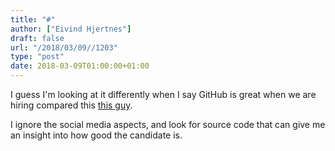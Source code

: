 ```yaml
---
title: "#"
author: ["Eivind Hjertnes"]
draft: false
url: "/2018/03/09//1203"
type: "post"
date: 2018-03-09T01:00:00+01:00
---
```


I guess I'm looking at it differently when I say GitHub is great when we
are hiring compared this
[this
guy](https://www.benfrederickson.com/github-wont-help-with-hiring/).

I ignore the social media aspects, and look for source code that can
give me an insight into how good the candidate is.
